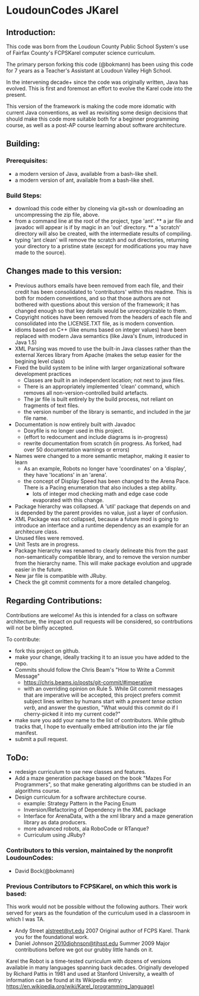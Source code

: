 # LoudounCodes JKarel

## Introduction:
This code was born from the Loudoun County Public School System's use of Fairfax County's FCPSKarel computer science curriculum.

The primary person forking this code (@bokmann) has been using this code for 7 years as a Teacher's Assistant at Loudoun Valley High School.

In the intervening decade+ since the code was originally written, Java has evolved.  This is first and foremost an effort to evolve the Karel code into the present.

This version of the framework is making the code more idomatic with current Java conventions, as well as revisiting some design decisions that should make this code more suitable both for a beginner programming course, as well as a post-AP course learning about software architecture.

## Building:
### Prerequisites:
* a modern version of Java, available from a bash-like shell.
* a modern version of ant, available from a bash-like shell.
### Build Steps:
* download this code either by cloneing via git+ssh or downloading an uncompressing the zip file, above.
* from a command line at the root of the project, type 'ant'.
** a jar file and javadoc will appear is if by magic in an 'out' directory.
** a 'scratch' directory will also be created, with the intermediate results of compiling.
* typing 'ant clean' will remove the scratch and out directories, returning your directory to a pristine state (except for modifications you may have made to the source).
## Changes made to this version:
* Previous authors emails have been removed from each file, and their credit has been consolidated to 'contributors' within this readme.  This is both for modern conventions, and so that those authors are not bothered with questions about this version of the framework; it has changed enough so that key details would be unrecognizable to them.
* Copyright notices have been removed from the headers of each file and consolidated into the LICENSE.TXT file, as is modern convention.
* idioms based on C++ (like enums based on integer values) have been replaced with modern Java semantics (like Java's Enum, introduced in Java 1.5)
* XML Parsing was moved to use the built-in Java classes rather than the external Xerces library from Apache (makes the setup easier for the begining level class)
* Fixed the build system to be inline with larger organizational software development practices
  * Classes are built in an independent location; not next to java files.
  * There is an appropriately implemented 'clean' command, which removes all non-version-controlled build artefacts.
  * The jar file is built entirely by the build process, not reliant on fragments of text files.
  * the version number of the library is semantic, and included in the jar file name.
* Documentation is now entirely built with Javadoc
  * Doxyfile is no longer used in this project.
  * (effort to redocument and include diagrams is in-progress)
  * rewrite documentation from scratch (in progress. As forked, had over 50 documentation warnings or errors)
* Names were changed to a more semantic metaphor, making it easier to learn
  * As an example, Robots no longer have 'coordinates' on a 'display', they have 'locations' in an 'arena'.
  * the concept of Display Speed has been changed to the Arena Pace.  There is a Pacing enumeration that also includes a step ability.
    * lots of integer mod checking math and edge case code evaporated with this change.
* Package hierarchy was collapsed.  A 'util' package that depends on and is depended by the parent provides no value, just a layer of confusion.
* XML Package was not collapsed, because a future mod is going to introduce an interface and a runtime dependency as an example for an architecure class.
* Unused files were removed.
* Unit Tests are in progress.
* Package hierarchy was renamed to clearly delineate this from the past non-semantically compatible library, and to remove the version number from the hierarchy name. This will make package evolution and upgrade easier in the future.
* New jar file is compatible with JRuby.
* Check the git commit comments for a more detailed changelog.

## Regarding Contributions:
Contributions are welcome!  As this is intended for a class on software architecture, the impact on pull requests will be considered, so contrbutions will not be blinfly accepted.

To contribute:
* fork this project on github.
* make your change, ideally tracking it to an issue you have added to the repo.
* Commits should follow the Chris Beam's "How to Write a Commit Message"
  * https://chris.beams.io/posts/git-commit/#imperative
  * with an overriding opinion on Rule 5.  While Git commit messages that are imperative will be accepted, this project prefers commit subject lines written by humans start with a *present tense action verb*, and answer the question, "What would this commit do if I cherry-picked it into my current code?"
* make sure you add your name to the list of contributors.  While github tracks that, I hope to eventually embed attribution into the jar file manifest.
* submit a pull request.

## ToDo:
* redesign curriculum to use new classes and features.
* Add a maze generation package based on the book "Mazes For Programmers", so that make generating algorithms can be studied in an algorithms course.
* Design curriculum for a software architecture course.
  * example: Strategy Pattern in the Pacing Enum
  * Inversion/Refactoring of Dependency in the XML package
  * Interface for ArenaData, with a the xml library and a maze generation library as data producers.
  * more advanced robots, ala RoboCode or RTanque?
  * Curriculum using JRuby?

### Contributors to this version, maintained by the nonprofit LoudounCodes:
* David Bock(@bokmann)

### Previous Contributors to FCPSKarel, on which this work is based:
This work would not be possible without the following authors. Their work served for years as the foundation of the curriculum used in a classroom in which I was TA.

* Andy Street <alstreet@vt.edu> 2007 Original author of FCPS Karel. Thank you for the foundational work.
* Daniel Johnson <2010djohnson@tjhsst.edu> Summer 2009 Major contributions before we got our grubby little hands on it.

Karel the Robot is a time-tested curriculum with dozens of versions available in many languages spanning back decades. Originally developed by Richard Pattis in 1981 and used at Stanford University, a wealth of information can be found at its Wikipedia entry: https://en.wikipedia.org/wiki/Karel_(programming_language)